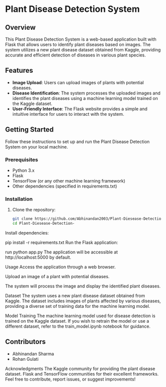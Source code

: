 # Plant Disease Detection System

## Overview

This Plant Disease Detection System is a web-based application built with Flask that allows users to identify plant diseases based on images. The system utilizes a new plant disease dataset obtained from Kaggle, providing accurate and efficient detection of diseases in various plant species.

## Features

- **Image Upload**: Users can upload images of plants with potential diseases.
- **Disease Identification**: The system processes the uploaded images and identifies the plant diseases using a machine learning model trained on the Kaggle dataset.
- **User-Friendly Interface**: The Flask website provides a simple and intuitive interface for users to interact with the system.

## Getting Started

Follow these instructions to set up and run the Plant Disease Detection System on your local machine.

### Prerequisites

- Python 3.x
- Flask
- TensorFlow (or any other machine learning framework)
- Other dependencies (specified in requirements.txt)

### Installation

1. Clone the repository:

   ```bash
   git clone https://github.com/Abhinandan2003/Plant-Diesease-Detection-.git
   cd Plant-Diesease-Detection-
Install dependencies:


pip install -r requirements.txt
Run the Flask application:

run
python app.py
The application will be accessible at http://localhost:5000 by default.

Usage
Access the application through a web browser.

Upload an image of a plant with potential diseases.

The system will process the image and display the identified plant diseases.

Dataset
The system uses a new plant disease dataset obtained from Kaggle. The dataset includes images of plants affected by various diseases, providing a diverse set of training data for the machine learning model.

Model Training
The machine learning model used for disease detection is trained on the Kaggle dataset. If you wish to retrain the model or use a different dataset, refer to the train_model.ipynb notebook for guidance.

## Contributors
- Abhinandan Sharma
 - Rohan Gulati

Acknowledgments
The Kaggle community for providing the plant disease dataset.
Flask and TensorFlow communities for their excellent frameworks.
Feel free to contribute, report issues, or suggest improvements!

